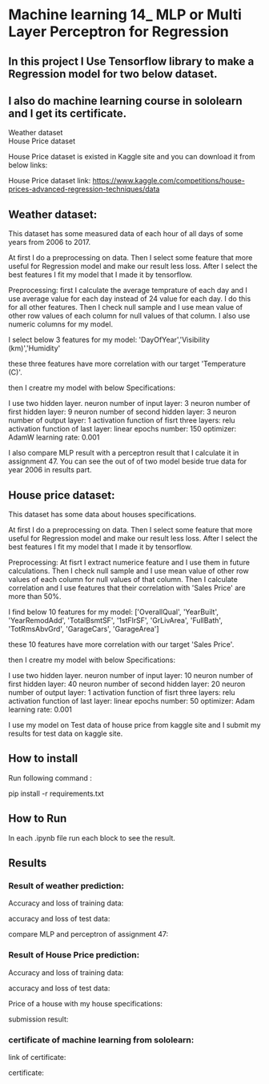 
# Machine learning 14_ MLP or Multi Layer Perceptron for Regression

## In this project I Use Tensorflow library to make a Regression model for two below dataset.
## I also do machine learning course in sololearn and I get its certificate.

Weather dataset   
House Price dataset

House Price dataset is existed in Kaggle site and you can download it from below links:


House Price dataset link:          https://www.kaggle.com/competitions/house-prices-advanced-regression-techniques/data


## Weather dataset:

This dataset has some measured data of each hour of all days of some years from 2006 to 2017.


At first I do a preprocessing on data. Then I select some feature that more useful for Regression model and make our result less loss.
After I select the best features I fit my model that I made it by tensorflow.

Preprocessing:
first I calculate the average temprature of each day and I use average value for each day instead of 24 value for each day. I do this for all other features.
Then I check null sample and I use mean value of other row values of each column for null values of that column.
I also use numeric columns for my model.


I select below 3 features for my model:
'DayOfYear','Visibility (km)','Humidity'

these three features have more correlation with our target 'Temperature (C)'.

then I creatre my model with below Specifications:

I use two hidden layer.
neuron number of input layer: 3
neuron number of first hidden layer: 9
neuron number of second hidden layer: 3
neuron number of output layer: 1
activation function of fisrt three layers:   relu
activation function of last layer:          linear
epochs number:      150
optimizer:     AdamW
learning rate: 0.001

I also compare MLP result with a perceptron result that I calculate it in assignment 47.
You can see the out of of two model beside true data for year 2006 in results part.


## House price dataset:

This dataset has some data about houses specifications.


At first I do a preprocessing on data. Then I select some feature that more useful for Regression model and make our result less loss.
After I select the best features I fit my model that I made it by tensorflow.

Preprocessing:
At fisrt I extract numerice feature and I use them in future calculations.
Then I check null sample and I use mean value of other row values of each column for null values of that column.
Then I calculate correlation and I use features that their correlation with 'Sales Price' are more than 50%. 


I find below 10 features for my model:
['OverallQual', 'YearBuilt', 'YearRemodAdd', 'TotalBsmtSF', '1stFlrSF', 'GrLivArea', 'FullBath', 'TotRmsAbvGrd', 'GarageCars', 'GarageArea']

these 10 features have more correlation with our target 'Sales Price'.

then I creatre my model with below Specifications:

I use two hidden layer.
neuron number of input layer: 10
neuron number of first hidden layer: 40
neuron number of second hidden layer: 20
neuron number of output layer: 1
activation function of fisrt three layers:   relu
activation function of last layer:          linear
epochs number:      50
optimizer:     Adam
learning rate: 0.001

I use my model on Test data of house price from kaggle site and I submit my results for test data on kaggle site.

## How to install
Run following command :

pip install -r requirements.txt


## How to Run

In each .ipynb file run each block to see the result. 

## Results


### Result of weather prediction:


Accuracy and loss of training data:


accuracy and loss of test data:



compare MLP and perceptron of assignment 47:



### Result of House Price prediction:


Accuracy and loss of training data:


accuracy and loss of test data:



Price of a house with my house specifications:



submission result:




### certificate of machine learning from sololearn:



link of certificate:




certificate:




